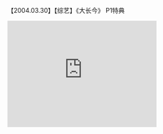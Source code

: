 【2004.03.30】【综艺】《大长今》 P1特典        
<div class="embed-container">
  <iframe
      src="https://video.h5.weibo.cn/1034:4343676692813705/4343680435184920"
      width="335"
      height="240"
      frameborder="0"
      allowfullscreen="">
  </iframe>
</div>
